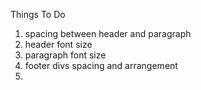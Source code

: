 Things To Do

1. spacing between header and paragraph
2. header font size
3. paragraph font size
4. footer divs spacing and arrangement
5.
